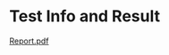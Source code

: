 # Test Info and Result 
[Report.pdf](https://github.com/user-attachments/files/17533017/Report.pdf)
